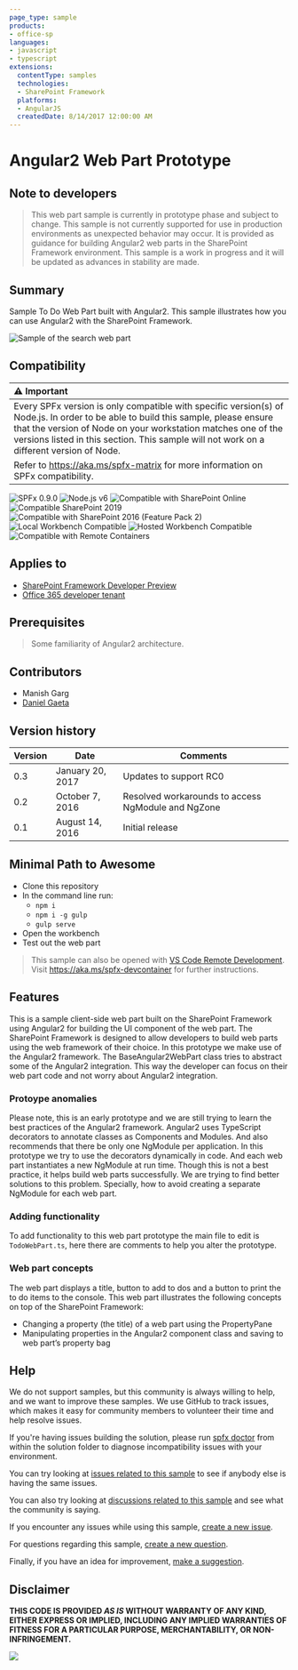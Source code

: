 ```yaml
---
page_type: sample
products:
- office-sp
languages:
- javascript
- typescript
extensions:
  contentType: samples
  technologies:
  - SharePoint Framework
  platforms:
  - AngularJS
  createdDate: 8/14/2017 12:00:00 AM
---
```

#  Angular2 Web Part Prototype

## Note to developers

> This web part sample is currently in prototype phase and subject to change.
This sample is not currently supported for use in production environments as unexpected behavior may occur.
It is provided as guidance for building Angular2 web parts in the SharePoint Framework environment.
This sample is a work in progress and it will be updated as advances in stability are made.

## Summary

Sample To Do Web Part built with Angular2. This sample illustrates how you can use Angular2 with the SharePoint Framework.

![Sample of the search web part](./assets/preview.png)


## Compatibility

| :warning: Important          |
|:---------------------------|
| Every SPFx version is only compatible with specific version(s) of Node.js. In order to be able to build this sample, please ensure that the version of Node on your workstation matches one of the versions listed in this section. This sample will not work on a different version of Node.|
|Refer to <https://aka.ms/spfx-matrix> for more information on SPFx compatibility.   |

![SPFx 0.9.0](https://img.shields.io/badge/SPFx-0.9.0-orange.svg)
![Node.js v6](https://img.shields.io/badge/Node.js-v6-green.svg) 
![Compatible with SharePoint Online](https://img.shields.io/badge/SharePoint%20Online-Compatible-green.svg)
![Compatible SharePoint 2019](https://img.shields.io/badge/SharePoint%20Server%202019-Compatible-green.svg)
![Compatible with SharePoint 2016 (Feature Pack 2)](https://img.shields.io/badge/SharePoint%20Server%202016%20(Feature%20Pack%202)-Compatible-green.svg)
![Local Workbench Compatible](https://img.shields.io/badge/Local%20Workbench-Compatible-green.svg)
![Hosted Workbench Compatible](https://img.shields.io/badge/Hosted%20Workbench-Compatible-green.svg)
![Compatible with Remote Containers](https://img.shields.io/badge/Remote%20Containers-Compatible-green.svg)



## Applies to

* [SharePoint Framework Developer Preview](https://learn.microsoft.com/sharepoint/dev/spfx/sharepoint-framework-overview)
* [Office 365 developer tenant](https://learn.microsoft.com/sharepoint/dev/spfx/set-up-your-developer-tenant)

## Prerequisites

> Some familiarity of Angular2 architecture.

## Contributors

* Manish Garg
* [Daniel Gaeta](https://github.com/dgaeta)

## Version history

Version|Date|Comments
-------|----|--------
0.3|January 20, 2017| Updates to support RC0
0.2|October 7, 2016|Resolved workarounds to access NgModule and NgZone
0.1|August 14, 2016|Initial release

## Minimal Path to Awesome

- Clone this repository
- In the command line run:
  - `npm i`
  - `npm i -g gulp`
  - `gulp serve`
- Open the workbench
- Test out the web part

>  This sample can also be opened with [VS Code Remote Development](https://code.visualstudio.com/docs/remote/remote-overview). Visit https://aka.ms/spfx-devcontainer for further instructions.

## Features

This is a sample client-side web part built on the SharePoint Framework using Angular2 for building the UI component of the web part.
The SharePoint Framework is designed to allow developers to build web parts using the web framework of their choice.
In this prototype we make use of the Angular2 framework. The BaseAngular2WebPart class tries to abstract some of the Angular2 integration.
This way the developer can focus on their web part code and not worry about Angular2 integration.

### Protoype anomalies

Please note, this is an early prototype and we are still trying to learn the best practices of the Angular2 framework.
Angular2 uses TypeScript decorators to annotate classes as Components and Modules.
And also recommends that there be only one NgModule per application.
In this prototype we try to use the decorators dynamically in code.
And each web part instantiates a new NgModule at run time.
Though this is not a best practice, it helps build web parts successfully.
We are trying to find better solutions to this problem. Specially, how to avoid creating a separate NgModule for each web part.

### Adding functionality

To add functionality to this web part prototype the main file to edit is `TodoWebPart.ts`, here there are comments to help you alter the prototype.

### Web part concepts

The web part displays a title, button to add to dos and a button to print the to do items to the console.
This web part illustrates the following concepts on top of the SharePoint Framework:

- Changing a property (the title) of a web part using the PropertyPane
- Manipulating properties in the Angular2 component class and saving to web part’s property bag


## Help

We do not support samples, but this community is always willing to help, and we want to improve these samples. We use GitHub to track issues, which makes it easy for  community members to volunteer their time and help resolve issues.

If you're having issues building the solution, please run [spfx doctor](https://pnp.github.io/cli-microsoft365/cmd/spfx/spfx-doctor/) from within the solution folder to diagnose incompatibility issues with your environment.

You can try looking at [issues related to this sample](https://github.com/pnp/sp-dev-fx-webparts/issues?q=label%3A"sample%3A%20angular2-prototype=@dgaeta" ) to see if anybody else is having the same issues.

You can also try looking at [discussions related to this sample](https://github.com/pnp/sp-dev-fx-webparts/discussions?discussions_q=angular2-prototype=@dgaeta) and see what the community is saying.

If you encounter any issues while using this sample, [create a new issue](https://github.com/pnp/sp-dev-fx-webparts/issues/new?assignees=&labels=Needs%3A+Triage+%3Amag%3A%2Ctype%3Abug-suspected%2Csample%3A%20angular2-prototype=@dgaeta&template=bug-report.yml&sample=angular2-prototype=@dgaeta&title=angular-todo%20-%20).

For questions regarding this sample, [create a new question](https://github.com/pnp/sp-dev-fx-webparts/issues/new?assignees=&labels=Needs%3A+Triage+%3Amag%3A%2Ctype%3Aquestion%2Csample%3A%20angular2-prototype=@dgaeta&template=question.yml&sample=angular2-prototype=@dgaeta&title=angular-todo%20-%20).

Finally, if you have an idea for improvement, [make a suggestion](https://github.com/pnp/sp-dev-fx-webparts/issues/new?assignees=&labels=Needs%3A+Triage+%3Amag%3A%2Ctype%3Aenhancement%2Csample%3A%20angular2-prototype=@dgaeta&template=question.yml&sample=angular2-prototype=@dgaeta&title=angular-todo%20-%20).


## Disclaimer

**THIS CODE IS PROVIDED *AS IS* WITHOUT WARRANTY OF ANY KIND, EITHER EXPRESS OR IMPLIED, INCLUDING ANY IMPLIED WARRANTIES OF FITNESS FOR A PARTICULAR PURPOSE, MERCHANTABILITY, OR NON-INFRINGEMENT.**


<img src="https://pnptelemetry.azurewebsites.net/sp-dev-fx-webparts/samples/angular2-prototype" />
